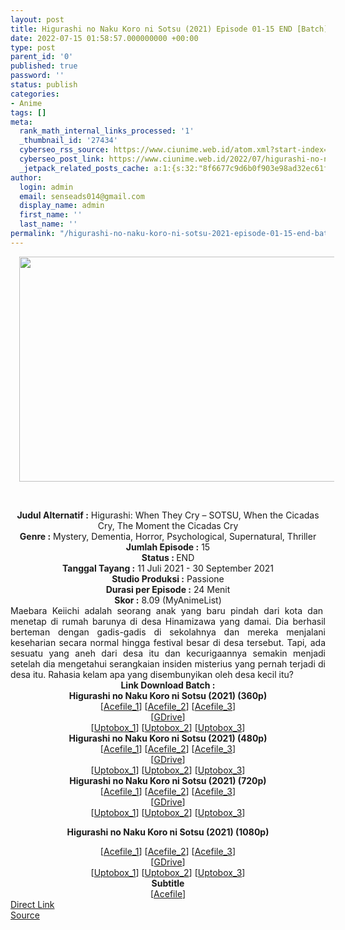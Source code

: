 ```yaml
---
layout: post
title: Higurashi no Naku Koro ni Sotsu (2021) Episode 01-15 END [Batch] Subtitle Indonesia
date: 2022-07-15 01:58:57.000000000 +00:00
type: post
parent_id: '0'
published: true
password: ''
status: publish
categories:
- Anime
tags: []
meta:
  rank_math_internal_links_processed: '1'
  _thumbnail_id: '27434'
  cyberseo_rss_source: https://www.ciunime.web.id/atom.xml?start-index=1
  cyberseo_post_link: https://www.ciunime.web.id/2022/07/higurashi-no-naku-koro-ni-sotsu-2021.html
  _jetpack_related_posts_cache: a:1:{s:32:"8f6677c9d6b0f903e98ad32ec61f8deb";a:2:{s:7:"expires";i:1657893628;s:7:"payload";a:3:{i:0;a:1:{s:2:"id";i:27435;}i:1;a:1:{s:2:"id";i:25125;}i:2;a:1:{s:2:"id";i:27173;}}}}
author:
  login: admin
  email: senseads014@gmail.com
  display_name: admin
  first_name: ''
  last_name: ''
permalink: "/higurashi-no-naku-koro-ni-sotsu-2021-episode-01-15-end-batch-subtitle-indonesia/"
---
```

<div>
<div class="separator" style="clear: both; text-align: center;"><a href="https://1.bp.blogspot.com/-GJwDK5PJYaE/YOQHK38epKI/AAAAAAAAexg/E9a2JgPxkZcP3oUSRvvBO2OE4e2dprOXQCLcBGAsYHQ/s1280/Higurashi%2Bno%2BNaku%2BKoro%2Bni%2BSotsu%2B%25282021%2529.jpeg" style="margin-left: 1em; margin-right: 1em;"><img border="0" data-original-height="720" data-original-width="1280" height="360" src="{{ site.baseurl }}/assets/2022/07/Higurashi%2Bno%2BNaku%2BKoro%2Bni%2BSotsu%2B%25282021%2529.jpeg" width="640" /></a></div>
<p><b><br /></b></div>
<div style="text-align: center;"><b style="font-weight: bold;">Judul</b><b style="font-weight: bold;"><b> Alternatif</b> :</b> Higurashi: When They Cry – SOTSU,&nbsp;When the Cicadas Cry, The Moment the Cicadas Cry</div>
<div style="text-align: center;"><b><b>Genre :</b></b> Mystery, Dementia, Horror, Psychological, Supernatural, Thriller</div>
<div style="text-align: center;"><b>Jumlah Episode :</b> 15<br /><b>Status : </b>END<br /><b>Tanggal Tayang :</b> 11 Juli 2021&nbsp;- 30 September 2021<br /><b>Studio Produksi :</b> Passione<br /><b>Durasi per Episode :</b> 24 Menit</div>
<div style="text-align: center;"><b>Skor :</b> 8.09 (MyAnimeList)</div>
<div style="text-align: center;"></div>
<div style="text-align: justify;">Maebara Keiichi adalah seorang anak yang baru pindah dari kota dan&nbsp; menetap di rumah barunya di desa Hinamizawa yang damai. Dia berhasil berteman dengan gadis-gadis di sekolahnya dan mereka menjalani keseharian secara normal hingga festival besar di desa tersebut. Tapi, ada sesuatu yang aneh dari desa itu dan kecurigaannya semakin menjadi setelah dia mengetahui serangkaian insiden misterius yang pernah terjadi di desa itu. Rahasia kelam apa yang disembunyikan oleh desa kecil itu?</div>
<div style="text-align: justify;"></div>
<div style="text-align: justify;"></div>
<div style="text-align: center;">
<div><b>Link Download Batch :</b></div>
<div>
<div><b>Higurashi no Naku Koro ni Sotsu (2021)&nbsp;(360p)</b></div>
</div>
<div>
<div>[<a href="https://acefile.co/f/70505935/kusonime-higurashi-sotsu-bd-360p-rar" target="_blank" rel="noopener">Acefile_1</a>] [<a href="https://acefile.co/f/56863519/higurashi-no-naku-koro-ni-sotsu-360p-rar" target="_blank" rel="noopener">Acefile_2</a>] [<a href="https://acefile.co/f/77331894/wibudesu-penampilan-bisa-menipu-ketika-menangis-bagian-2-bd-360p-rar" target="_blank" rel="noopener">Acefile_3</a>]</div>
<div>[<a href="https://drive.google.com/uc?id=1CD9aD9n7AXyAxQc4NTpvKb6h06dlv0r4" target="_blank" rel="noopener">GDrive</a>]</div>
<div>[<a href="https://uptobox.com/l3wujke5ksqn" target="_blank" rel="noopener">Uptobox_1</a>] [<a href="https://uptobox.com/g6oe5sqx2565" target="_blank" rel="noopener">Uptobox_2</a>] [<a href="https://uptobox.com/qd7fjdf6b0pa" target="_blank" rel="noopener">Uptobox_3</a>]</div>
</div>
<div></div>
<div><b>Higurashi no Naku Koro ni Sotsu (2021)&nbsp;(480p)</b>
<div>
<div>[<a href="https://acefile.co/f/70505938/kusonime-higurashi-sotsu-bd-480p-rar" target="_blank" rel="noopener">Acefile_1</a>] [<a href="https://acefile.co/f/56863521/higurashi-no-naku-koro-ni-sotsu-480p-rar" target="_blank" rel="noopener">Acefile_2</a>] [<a href="https://acefile.co/f/77331895/wibudesu-penampilan-bisa-menipu-ketika-menangis-bagian-2-bd-480p-rar" target="_blank" rel="noopener">Acefile_3</a>]</div>
<div>[<a href="https://drive.google.com/uc?id=1_LZmjkpU6ONsnMRvFROMthh3QQfDD4Cz" target="_blank" rel="noopener">GDrive</a>]</div>
<div>[<a href="https://uptobox.com/eqenc6dx2mq8" target="_blank" rel="noopener">Uptobox_1</a>] [<a href="https://uptobox.com/k6ryw60u1tqm" target="_blank" rel="noopener">Uptobox_2</a>] [<a href="https://uptobox.com/dinzb68m89s1" target="_blank" rel="noopener">Uptobox_3</a>]</div>
</div>
</div>
<div></div>
<div><b>Higurashi no Naku Koro ni Sotsu (2021)&nbsp;(720p)</b>
<div>
<div>[<a href="https://acefile.co/f/70505942/kusonime-higurashi-sotsu-bd-720p-rar" target="_blank" rel="noopener">Acefile_1</a>] [<a href="https://acefile.co/f/56865392/higurashi-no-naku-koro-ni-sotsu-720p-rar" target="_blank" rel="noopener">Acefile_2</a>] [<a href="https://acefile.co/f/77331899/wibudesu-penampilan-bisa-menipu-ketika-menangis-bagian-2-bd-720p-rar" target="_blank" rel="noopener">Acefile_3</a>]</div>
<div>[<a href="https://drive.google.com/uc?id=1xXkDXtlgyhMIDzmN2_yj-ZAleUibq2mT" target="_blank" rel="noopener">GDrive</a>]</div>
<div>[<a href="https://uptobox.com/kabs8m2sv4ki" target="_blank" rel="noopener">Uptobox_1</a>] [<a href="https://uptobox.com/zzjdh6yjhpc9" target="_blank" rel="noopener">Uptobox_2</a>] [<a href="https://uptobox.com/e8kdep9uchg5" target="_blank" rel="noopener">Uptobox_3</a>]</div>
</div>
<p><b>Higurashi no Naku Koro ni Sotsu (2021) (1080p)</b>
<div>[<a href="https://acefile.co/f/70505947/kusonime-higurashi-sotsu-bd-1080p-rar" target="_blank" rel="noopener">Acefile_1</a>] [<a href="https://acefile.co/f/56865394/higurashi-no-naku-koro-ni-sotsu-1080p-rar" target="_blank" rel="noopener">Acefile_2</a>] [<a href="https://acefile.co/f/77331900/wibudesu-penampilan-bisa-menipu-ketika-menangis-bagian-2-bd-1080p-rar" target="_blank" rel="noopener">Acefile_3</a>]</div>
<div>[<a href="https://drive.google.com/uc?id=1jdY-xbXKGjKI78Vm1_wCqCwj0JK6XKfY" target="_blank" rel="noopener">GDrive</a>]</div>
<div>[<a href="https://uptobox.com/p0s7wfar7du5" target="_blank" rel="noopener">Uptobox_1</a>] [<a href="https://uptobox.com/bc9x6y512rnw" target="_blank" rel="noopener">Uptobox_2</a>] [<a href="https://uptobox.com/32qcwpvdb2tb" target="_blank" rel="noopener">Uptobox_3</a>]</div>
<div></div>
<div>
<div><b>Subtitle</b></div>
<div>[<a href="https://acefile.co/f/70505951/kusonime-higurashi-sotsu-bd-subsfont-rar" target="_blank" rel="noopener">Acefile</a>]</div>
</div>
</div>
</div>
<div style="text-align: center;"></div>
<link rel="stylesheet" href="https://cdnjs.cloudflare.com/ajax/libs/font-awesome/4.7.0/css/font-awesome.min.css" />
<div class="divbtn"> <a href="https://handymansurrender.com/fihup8buzv?key=94550f7ce39444073321dde3b8782f97" class="btn"><i class="fa fa-download"></i> Direct Link</a> <br /><a href="https://www.ciunime.web.id/2022/07/higurashi-no-naku-koro-ni-sotsu-2021.html">Source</a> </div>
